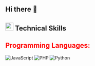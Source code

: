 ## Hi there 👋

<!--
**TarequeMahmud/TarequeMahmud** is a ✨ _special_ ✨ repository because its `README.md` (this file) appears on your GitHub profile.

Here are some ideas to get you started:

- 🔭 I’m currently working on ...
- 🌱 I’m currently learning ...
- 👯 I’m looking to collaborate on ...
- 🤔 I’m looking for help with ...
- 💬 Ask me about ...
- 📫 How to reach me: ...
- 😄 Pronouns: ...
- ⚡ Fun fact: ...
-->

## <img src="https://media2.giphy.com/media/QssGEmpkyEOhBCb7e1/giphy.gif?cid=ecf05e47a0n3gi1bfqntqmob8g9aid1oyj2wr3ds3mg700bl&rid=giphy.gif" width ="25"><b> Technical Skills</b>
### <h2 style="color: red; font-weight: bold;">Programming Languages:</h2> ![JavaScript](https://img.shields.io/badge/JAVASCRIPT-%230077B5.svg?&style=for-the-badge&color=black&logo=JAVASCRIPT&logoColor=yellow) ![PHP](https://img.shields.io/badge/PHP-%237A86B8.svg?&style=for-the-badge&color=777BB4&logo=php&logoColor=white) ![Python](https://img.shields.io/badge/PYTHON-%231000A1.svg?&style=for-the-badge&color=3B75A6&logo=python&logoColor=green)
